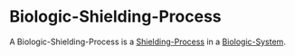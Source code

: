 # Biologic-Shielding-Process

A Biologic-Shielding-Process is a [Shielding-Process](404.md) in a [Biologic-System](40000021.md).
